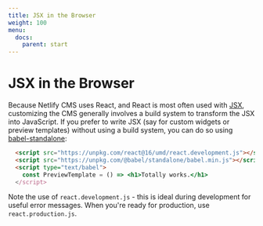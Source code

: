 ```yaml
---
title: JSX in the Browser
weight: 100
menu:
  docs:
    parent: start
---
```


# JSX in the Browser

Because Netlify CMS uses React, and React is most often used with [JSX](#), customizing the CMS
generally involves a build system to transform the JSX into JavaScript. If you prefer to write JSX
(say for custom widgets or preview templates) without using a build system, you can do so using
[babel-standalone](https://github.com/babel/babel/tree/master/packages/babel-standalone):

```html
  <script src="https://unpkg.com/react@16/umd/react.development.js"></script>
  <script src="https://unpkg.com/@babel/standalone/babel.min.js"></script>
  <script type="text/babel">
    const PreviewTemplate = () => <h1>Totally works.</h1>
  </script>
```

Note the use of `react.development.js` - this is ideal during development for useful error messages.
When you're ready for production, use `react.production.js`.
